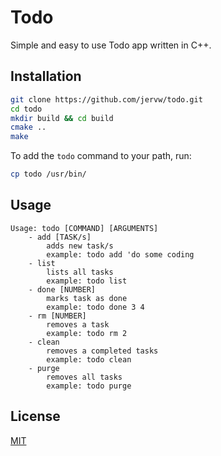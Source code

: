# Todo

Simple and easy to use Todo app written in C++. 

## Installation

```bash
git clone https://github.com/jervw/todo.git
cd todo
mkdir build && cd build
cmake ..
make
```
To add the `todo` command to your path, run:
```bash
cp todo /usr/bin/
```
## Usage

```
Usage: todo [COMMAND] [ARGUMENTS]
    - add [TASK/s]
        adds new task/s
        example: todo add 'do some coding
    - list
        lists all tasks
        example: todo list
    - done [NUMBER]
        marks task as done
        example: todo done 3 4
    - rm [NUMBER]
        removes a task
        example: todo rm 2
    - clean
        removes a completed tasks
        example: todo clean
    - purge
        removes all tasks
        example: todo purge
```

## License
[MIT](https://choosealicense.com/licenses/mit/)
